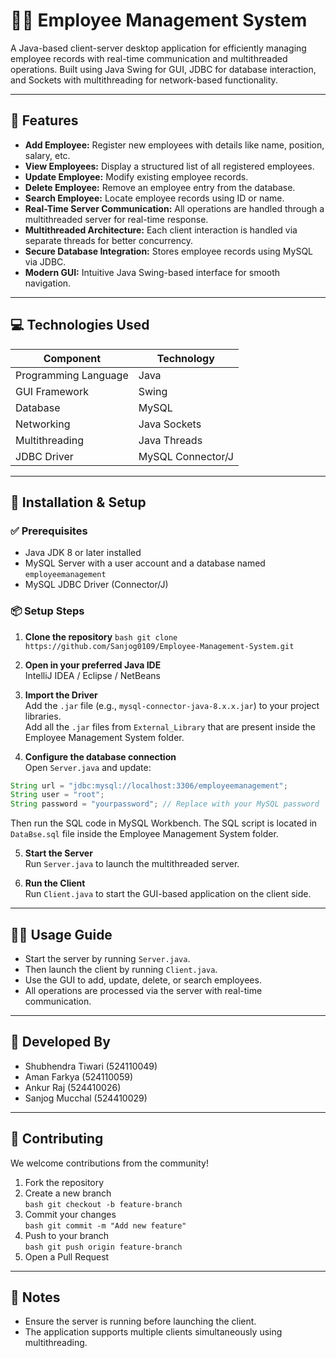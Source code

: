
# 🧑‍💼 Employee Management System

A Java-based client-server desktop application for efficiently managing employee records with real-time communication and multithreaded operations. Built using Java Swing for GUI, JDBC for database interaction, and Sockets with multithreading for network-based functionality.

---

## 🔧 Features

- **Add Employee:** Register new employees with details like name, position, salary, etc.
- **View Employees:** Display a structured list of all registered employees.
- **Update Employee:** Modify existing employee records.
- **Delete Employee:** Remove an employee entry from the database.
- **Search Employee:** Locate employee records using ID or name.
- **Real-Time Server Communication:** All operations are handled through a multithreaded server for real-time response.
- **Multithreaded Architecture:** Each client interaction is handled via separate threads for better concurrency.
- **Secure Database Integration:** Stores employee records using MySQL via JDBC.
- **Modern GUI:** Intuitive Java Swing-based interface for smooth navigation.

---

## 💻 Technologies Used

| **Component**           | **Technology**           |
|-------------------------|---------------------------|
| Programming Language    | Java                      |
| GUI Framework           | Swing                     |
| Database                | MySQL                     |
| Networking              | Java Sockets              |
| Multithreading          | Java Threads              |
| JDBC Driver             | MySQL Connector/J         |

---

## 🚀 Installation & Setup

### ✅ Prerequisites

- Java JDK 8 or later installed  
- MySQL Server with a user account and a database named `employeemanagement`  
- MySQL JDBC Driver (Connector/J)

### 📦 Setup Steps

1. **Clone the repository**
```bash git clone https://github.com/Sanjog0109/Employee-Management-System.git ```

2. **Open in your preferred Java IDE**  
   IntelliJ IDEA / Eclipse / NetBeans

3. **Import the Driver**  
   Add the `.jar` file (e.g., `mysql-connector-java-8.x.x.jar`) to your project libraries.  
   Add all the `.jar` files from `External_Library` that are present inside the Employee Management System folder.

4. **Configure the database connection**  
   Open `Server.java` and update:
```java
String url = "jdbc:mysql://localhost:3306/employeemanagement";
String user = "root";
String password = "yourpassword"; // Replace with your MySQL password
```
Then run the SQL code in MySQL Workbench. The SQL script is located in `DataBse.sql` file inside the Employee Management System folder.

5. **Start the Server**  
   Run `Server.java` to launch the multithreaded server.

6. **Run the Client**  
   Run `Client.java` to start the GUI-based application on the client side.

---

## 🧑‍💼 Usage Guide

- Start the server by running `Server.java`.  
- Then launch the client by running `Client.java`.  
- Use the GUI to add, update, delete, or search employees.  
- All operations are processed via the server with real-time communication.

---

## 👥 Developed By

- Shubhendra Tiwari (524110049)  
- Aman Farkya (524110059)  
- Ankur Raj (524410026)  
- Sanjog Mucchal (524410029)

---

## 🤝 Contributing

We welcome contributions from the community!

1. Fork the repository  
2. Create a new branch  
```bash git checkout -b feature-branch ```
3. Commit your changes  
```bash git commit -m "Add new feature" ```
4. Push to your branch  
```bash git push origin feature-branch```
5. Open a Pull Request

---

## 📌 Notes

- Ensure the server is running before launching the client.
- The application supports multiple clients simultaneously using multithreading.
